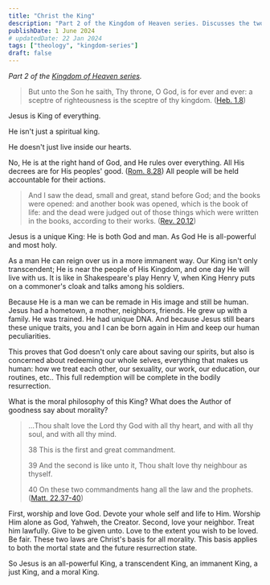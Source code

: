 ```yaml
---
title: "Christ the King"
description: "Part 2 of the Kingdom of Heaven series. Discusses the two natures of Christ and how it benefits us."
publishDate: 1 June 2024
# updatedDate: 22 Jan 2024
tags: ["theology", "kingdom-series"]
draft: false
---
```


*Part 2 of the [Kingdom of Heaven series](../../tags/kingdom-series).*

> But unto the Son he saith, Thy throne, O God, is for ever and ever: a sceptre of righteousness is the sceptre of thy kingdom. ([Heb. 1.8](https://www.biblegateway.com/passage/?search=Heb.1.8&version=KJV ))

Jesus is King of everything.

He isn't just a spiritual king.

He doesn't just live inside our hearts.

No, He is at the right hand of God, and He rules over everything. All His decrees are for His peoples' good. ([Rom. 8.28](https://www.biblegateway.com/passage/?search=Rom.8.28&version=KJV)) All people will be held accountable for their actions.

>And I saw the dead, small and great, stand before God; and the books were opened: and another book was opened, which is the book of life: and the dead were judged out of those things which were written in the books, according to their works. ([Rev. 20.12](https://www.biblegateway.com/passage/?search=Rev.20.12&version=KJV))

Jesus is a unique King: He is both God and man.
As God He is all-powerful and most holy.

As a man He can reign over us in a more immanent way. Our King isn't only transcendent; He is near the people of His Kingdom, and one day He will live with us. It is like in Shakespeare's play Henry V, when King Henry puts on a commoner's cloak and talks among his soldiers.

Because He is a man we can be remade in His image and still be human. 
Jesus had a hometown, a mother, neighbors, friends. He grew up with a family. He was trained. He had unique DNA. And because Jesus still bears these unique traits, you and I can be born again in Him and keep our human peculiarities.

This proves that God doesn't only care about saving our spirits, but also is concerned about redeeming our whole selves, everything that makes us human: how we treat each other, our sexuality, our work, our education, our routines, etc.. This full redemption will be complete in the bodily resurrection.

What is the moral philosophy of this King? What does the Author of goodness say about morality?

>…Thou shalt love the Lord thy God with all thy heart, and with all thy soul, and with all thy mind.
>
>38 This is the first and great commandment.
>
>39 And the second is like unto it, Thou shalt love thy neighbour as thyself.
>
>40 On these two commandments hang all the law and the prophets. ([Matt. 22.37-40](https://www.biblegateway.com/passage/?search=Matt22.37-40&version=KJV))

First, worship and love God. Devote your whole self and life to Him. Worship Him alone as God, Yahweh, the Creator.
Second, love your neighbor. Treat him lawfully. Give to be given unto. Love to the extent you wish to be loved. Be fair.
These two laws are Christ's basis for all morality. This basis applies to both the mortal state and the future resurrection state.

So Jesus is an all-powerful King, a transcendent King, an immanent King, a just King, and a moral King.